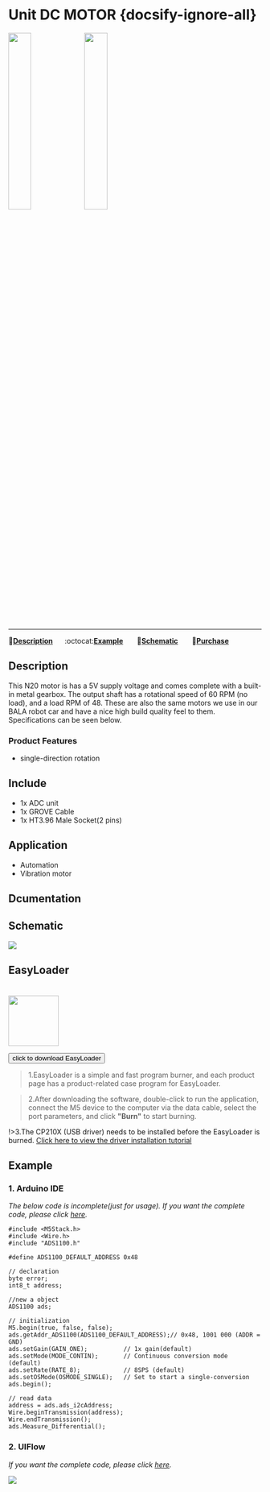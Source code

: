 # Unit DC MOTOR {docsify-ignore-all}

<img src="assets/img/product_pics/unit/acc/acc_01.jpg" width="30%" height="30%"><img src="assets/img/product_pics/unit/acc/acc_02.jpg" width="30%" height="30%">

***

:memo:**[Description](#Description)**&nbsp;&nbsp;&nbsp;&nbsp;&nbsp;&nbsp;:octocat:**[Example](#Example)**&nbsp;&nbsp;&nbsp;&nbsp;&nbsp;&nbsp; :electric_plug:**[Schematic](#Schematic)** &nbsp;&nbsp;&nbsp;&nbsp;&nbsp;&nbsp;🛒**[Purchase](https://www.aliexpress.com/store/product/M5Stack-Official-ADC-Unit-16-Bit-I2C-GROVE-ADS1100-Module-0V-to-12V-analog-to-digital/3226069_32946953374.html?spm=a2g1x.12024536.productList_5885013.pic_7)**

## Description

This N20 motor is has a 5V supply voltage and comes complete with a built-in metal gearbox. The output shaft has a rotational speed of 60 RPM (no load), and a load RPM of 48. These are also the same motors we use in our BALA robot car and have a nice high build quality feel to them. Specifications can be seen below.



### Product Features

- single-direction rotation

## Include

- 1x ADC unit
- 1x GROVE Cable
- 1x HT3.96 Male Socket(2 pins)

## Application

- Automation
- Vibration motor



## Dcumentation

  
## Schematic
<img src="assets/img/product_pics/unit/dc_motor/dc_motor_04.jpg">


## EasyLoader

<img src="https://m5stack.oss-cn-shenzhen.aliyuncs.com/image/EasyLoader_logo.png" width="100px" style="margin-top:20px">

<a href="https://m5stack.oss-cn-shenzhen.aliyuncs.com/EasyLoader/Unit/EasyLoader_ADC.exe"><button type="button" class="btn btn-primary">click to download EasyLoader</button></a>

>1.EasyLoader is a simple and fast program burner, and each product page has a product-related case program for EasyLoader.

>2.After downloading the software, double-click to run the application, connect the M5 device to the computer via the data cable, select the port parameters, and click **"Burn"** to start burning.

!>3.The CP210X (USB driver) needs to be installed before the EasyLoader is burned. [Click here to view the driver installation tutorial](en/related_documents/establish_serial_connection)

## Example

### 1. Arduino IDE

*The below code is incomplete(just for usage). If you want the complete code, please click [here](https://github.com/m5stack/M5-ProductExampleCodes/tree/master/Unit/ADC/Arduino/ADC_ADS1100).*

```arduino
#include <M5Stack.h>
#include <Wire.h>
#include "ADS1100.h"

#define ADS1100_DEFAULT_ADDRESS 0x48

// declaration
byte error;
int8_t address;

//new a object
ADS1100 ads;

// initialization
M5.begin(true, false, false);
ads.getAddr_ADS1100(ADS1100_DEFAULT_ADDRESS);// 0x48, 1001 000 (ADDR = GND)
ads.setGain(GAIN_ONE);          // 1x gain(default)
ads.setMode(MODE_CONTIN);       // Continuous conversion mode (default)
ads.setRate(RATE_8);            // 8SPS (default)
ads.setOSMode(OSMODE_SINGLE);   // Set to start a single-conversion
ads.begin();

// read data
address = ads.ads_i2cAddress;
Wire.beginTransmission(address);
Wire.endTransmission();
ads.Measure_Differential();
```

### 2. UIFlow

*If you want the complete code, please click [here](https://github.com/m5stack/M5-ProductExampleCodes/tree/master/Unit/ADC/UIFlow).*

<img src="assets/img/product_pics/unit/unit_example/ADC/example_unit_adc_01.png">


